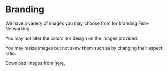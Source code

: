 # Branding

We have a variety of images you may choose from for branding Fish-Networking.

You may not alter the colors nor design on the images provided.

You may resize images but not skew them such as by changing their aspect ratio.

Download images from [here.](https://firstgeargames.com/FishNet/media/fishNet_media.zip)
